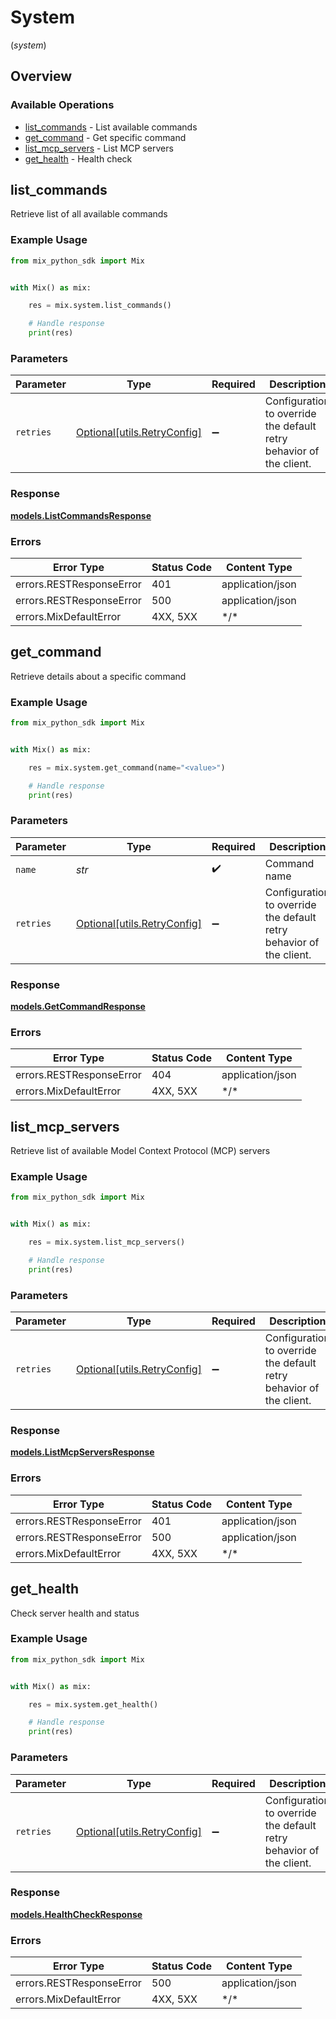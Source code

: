 # System
(*system*)

## Overview

### Available Operations

* [list_commands](#list_commands) - List available commands
* [get_command](#get_command) - Get specific command
* [list_mcp_servers](#list_mcp_servers) - List MCP servers
* [get_health](#get_health) - Health check

## list_commands

Retrieve list of all available commands

### Example Usage

<!-- UsageSnippet language="python" operationID="listCommands" method="get" path="/api/commands" -->
```python
from mix_python_sdk import Mix


with Mix() as mix:

    res = mix.system.list_commands()

    # Handle response
    print(res)

```

### Parameters

| Parameter                                                           | Type                                                                | Required                                                            | Description                                                         |
| ------------------------------------------------------------------- | ------------------------------------------------------------------- | ------------------------------------------------------------------- | ------------------------------------------------------------------- |
| `retries`                                                           | [Optional[utils.RetryConfig]](../../models/utils/retryconfig.md)    | :heavy_minus_sign:                                                  | Configuration to override the default retry behavior of the client. |

### Response

**[models.ListCommandsResponse](../../models/listcommandsresponse.md)**

### Errors

| Error Type               | Status Code              | Content Type             |
| ------------------------ | ------------------------ | ------------------------ |
| errors.RESTResponseError | 401                      | application/json         |
| errors.RESTResponseError | 500                      | application/json         |
| errors.MixDefaultError   | 4XX, 5XX                 | \*/\*                    |

## get_command

Retrieve details about a specific command

### Example Usage

<!-- UsageSnippet language="python" operationID="getCommand" method="get" path="/api/commands/{name}" -->
```python
from mix_python_sdk import Mix


with Mix() as mix:

    res = mix.system.get_command(name="<value>")

    # Handle response
    print(res)

```

### Parameters

| Parameter                                                           | Type                                                                | Required                                                            | Description                                                         |
| ------------------------------------------------------------------- | ------------------------------------------------------------------- | ------------------------------------------------------------------- | ------------------------------------------------------------------- |
| `name`                                                              | *str*                                                               | :heavy_check_mark:                                                  | Command name                                                        |
| `retries`                                                           | [Optional[utils.RetryConfig]](../../models/utils/retryconfig.md)    | :heavy_minus_sign:                                                  | Configuration to override the default retry behavior of the client. |

### Response

**[models.GetCommandResponse](../../models/getcommandresponse.md)**

### Errors

| Error Type               | Status Code              | Content Type             |
| ------------------------ | ------------------------ | ------------------------ |
| errors.RESTResponseError | 404                      | application/json         |
| errors.MixDefaultError   | 4XX, 5XX                 | \*/\*                    |

## list_mcp_servers

Retrieve list of available Model Context Protocol (MCP) servers

### Example Usage

<!-- UsageSnippet language="python" operationID="listMcpServers" method="get" path="/api/mcp" -->
```python
from mix_python_sdk import Mix


with Mix() as mix:

    res = mix.system.list_mcp_servers()

    # Handle response
    print(res)

```

### Parameters

| Parameter                                                           | Type                                                                | Required                                                            | Description                                                         |
| ------------------------------------------------------------------- | ------------------------------------------------------------------- | ------------------------------------------------------------------- | ------------------------------------------------------------------- |
| `retries`                                                           | [Optional[utils.RetryConfig]](../../models/utils/retryconfig.md)    | :heavy_minus_sign:                                                  | Configuration to override the default retry behavior of the client. |

### Response

**[models.ListMcpServersResponse](../../models/listmcpserversresponse.md)**

### Errors

| Error Type               | Status Code              | Content Type             |
| ------------------------ | ------------------------ | ------------------------ |
| errors.RESTResponseError | 401                      | application/json         |
| errors.RESTResponseError | 500                      | application/json         |
| errors.MixDefaultError   | 4XX, 5XX                 | \*/\*                    |

## get_health

Check server health and status

### Example Usage

<!-- UsageSnippet language="python" operationID="healthCheck" method="get" path="/health" -->
```python
from mix_python_sdk import Mix


with Mix() as mix:

    res = mix.system.get_health()

    # Handle response
    print(res)

```

### Parameters

| Parameter                                                           | Type                                                                | Required                                                            | Description                                                         |
| ------------------------------------------------------------------- | ------------------------------------------------------------------- | ------------------------------------------------------------------- | ------------------------------------------------------------------- |
| `retries`                                                           | [Optional[utils.RetryConfig]](../../models/utils/retryconfig.md)    | :heavy_minus_sign:                                                  | Configuration to override the default retry behavior of the client. |

### Response

**[models.HealthCheckResponse](../../models/healthcheckresponse.md)**

### Errors

| Error Type               | Status Code              | Content Type             |
| ------------------------ | ------------------------ | ------------------------ |
| errors.RESTResponseError | 500                      | application/json         |
| errors.MixDefaultError   | 4XX, 5XX                 | \*/\*                    |